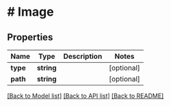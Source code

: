 # # Image

## Properties

Name | Type | Description | Notes
------------ | ------------- | ------------- | -------------
**type** | **string** |  | [optional] 
**path** | **string** |  | [optional] 

[[Back to Model list]](../../README.md#documentation-for-models) [[Back to API list]](../../README.md#documentation-for-api-endpoints) [[Back to README]](../../README.md)


